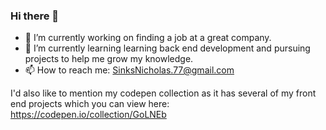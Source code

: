 ### Hi there 👋

- 🔭 I’m currently working on finding a job at a great company.
- 🌱 I’m currently learning learning back end development and pursuing projects to help me grow my knowledge.
- 📫 How to reach me: SinksNicholas.77@gmail.com

I'd also like to mention my codepen collection as it has several of my front end projects which you can view here: https://codepen.io/collection/GoLNEb

